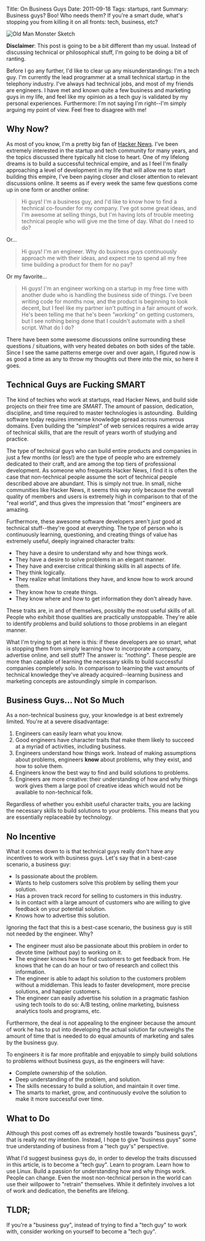 Title: On Business Guys
Date: 2011-09-18
Tags: startups, rant
Summary: Business guys?  Boo!  Who needs them?  If you're a smart dude, what's stopping you from killing it on all fronts: tech, business, etc?


![Old Man Monster Sketch][]


**Disclaimer**: This post is going to be a bit different than my usual.
Instead of discussing technical or philosophical stuff, I'm going to be doing
a bit of ranting.

Before I go any further, I'd like to clear up any misunderstandings: I'm a tech
guy.  I'm currently the lead programmer at a small technical startup in the
telephony industry.  I've always had technical jobs, and most of my friends are
engineers.  I have met and known quite a few business and marketing guys in my
life, and feel like my opinion as a tech guy is validated by my personal
experiences.  Furthermore: I'm not saying I'm right--I'm simply arguing my
point of view.  Feel free to disagree with me!


## Why Now?

As most of you know, I'm a pretty big fan of [Hacker News][].  I've been
extremely interested in the startup and tech community for many years, and the
topics discussed there typically hit close to heart.  One of my lifelong dreams
is to build a successful technical empire, and as I feel I'm finally
approaching a level of development in my life that will allow me to start
building this empire, I've been paying closer and closer attention to relevant
discussions online.  It seems as if every week the same few questions come up
in one form or another online:

>   Hi guys!  I'm a business guy, and I'd like to know how to find a technical
>   co-founder for my company.  I've got some great ideas, and I'm awesome at
>   selling things, but I'm having lots of trouble meeting technical people who
>   will give me the time of day.  What do I need to do?

Or...

>   Hi guys!  I'm an engineer.  Why do business guys continuously approach me
>   with their ideas, and expect me to spend all my free time building a
>   product for them for no pay?

Or my favorite...

>   Hi guys!  I'm an engineer working on a startup in my free time with another
>   dude who is handling the business side of things.  I've been writing code
>   for months now, and the product is beginning to look decent, but I feel
>   like my partner isn't putting in a fair amount of work.  He's been telling
>   me that he's been *"working"* on getting customers, but I see nothing
>   being done that I couldn't automate with a shell script.  What do I do?

There have been some awesome discussions online surrounding these questions /
situations, with very heated debates on both sides of the table.  Since I see
the same patterns emerge over and over again, I figured now is as good a time
as any to throw my thoughts out there into the mix, so here it goes.


## Technical Guys are Fucking SMART

The kind of techies who work at startups, read Hacker News, and build side
projects on their free time are *SMART*.  The amount of passion, dedication,
discipline, and time required to master technologies is astounding.  Building
software today requires immense knowledge spread across numerous domains.  Even
building the *"simplest"* of web services requires a wide array of technical
skills, that are the result of years worth of studying and practice.

The type of technical guys who can build entire products and companies in just
a few months (or less!) are the type of people who are extremely dedicated to
their craft, and are among the top tiers of professional development.  As
someone who frequents Hacker News, I find it is often the case that
non-technical people assume the sort of technical people described above are
abundant.  This is simply not true.  In small, niche communities like Hacker
News, it seems this way only because the overall quality of members and users
is extremely high in comparison to that of the "real world", and thus gives the
impression that *"most"* engineers are amazing.

Furthermore, these awesome software developers aren't *just* good at technical
stuff--they're good at everything.  The type of person who is continuously
learning, questioning, and creating things of value has extremely useful,
deeply ingrained character traits:

-   They have a desire to understand why and how things work.
-   They have a desire to solve problems in an elegant manner.
-   They have and exercise critical thinking skills in all aspects of life.
-   They think logically.
-   They realize what limitations they have, and know how to work around them.
-   They know how to create things.
-   They know where and how to get information they don't already have.

These traits are, in and of themselves, possibly the most useful skills of all.
People who exhibit those qualities are practically unstoppable.  They're able
to identify problems and build solutions to those problems in an elegant
manner.

What I'm trying to get at here is this: if these developers are so smart, what
is stopping them from simply learning how to incorporate a company, advertise
online, and sell stuff?  The answer is: *"nothing"*.  These people are more
than capable of learning the necessary skills to build successful companies
completely solo.  In comparison to learning the vast amounts of technical
knowledge they've already acquired--learning business and marketing concepts
are astoundingly simple in comparison.


## Business Guys... Not So Much

As a non-technical business guy, your knowledge is at best extremely limited.
You're at a severe disadvantage:

1.  Engineers can easily learn what you know.
2.  Good engineers have character traits that make them likely to succeed at a
    myriad of activities, including business.
3.  Engineers understand how things work.  Instead of making assumptions about
    problems, engineers **know** about problems, why they exist, and how to
    solve them.
4.  Engineers know the best way to find and build solutions to problems.
5.  Engineers are more creative: their understanding of how and why things work
    gives them a large pool of creative ideas which would not be available to
    non-technical folk.

Regardless of whether you exhibit useful character traits, you are lacking the
necessary skills to build solutions to your problems.  This means that you are
essentially replaceable by technology.


## No Incentive

What it comes down to is that technical guys really don't have any incentives
to work with business guys.  Let's say that in a best-case scenario, a business
guy:

-   Is passionate about the problem.
-   Wants to help customers solve this problem by selling them your solution.
-   Has a proven track record for selling to customers in this industry.
-   Is in contact with a large amount of customers who are willing to give
    feedback on your potential solution.
-   Knows how to advertise this solution.

Ignoring the fact that this is a best-case scenario, the business guy is still
not needed by the engineer. Why?

-   The engineer must also be passionate about this problem in order to devote
    time (without pay) to working on it.
-   The engineer knows how to find customers to get feedback from.  He knows
    that he can do an hour or two of research and collect this information.
-   The engineer is able to adapt his solution to the customers problem without
    a middleman.  This leads to faster development, more precise solutions, and
    happier customers.
-   The engineer can easily advertise his solution in a pragmatic fashion using
    tech tools to do so: A/B testing, online marketing, buisness analytics
    tools and programs, etc.

Furthermore, the deal is not appealing to the engineer because the amount of
work he has to put into developing the actual solution far outweighs the amount
of time that is needed to do equal amounts of marketing and sales by the
business guy.

To engineers it is far more profitable and enjoyable to simply build solutions
to problems without business guys, as the engineers will have:

-   Complete ownership of the solution.
-   Deep understanding of the problem, and solution.
-   The skills necessary to build a solution, and maintain it over time.
-   The smarts to market, grow, and continuously evolve the solution to make it
    more successful over time.


## What to Do

Although this post comes off as extremely hostile towards "business guys", that
is really not my intention.  Instead, I hope to give "business guys" some true
understanding of business from a "tech guy's" perspective.

What I'd suggest business guys do, in order to develop the traits discussed in
this article, is to become a "tech guy".  Learn to program.  Learn how to use
Linux.  Build a passion for understanding how and why things work.  People can
change.  Even the most non-technical person in the world can use their
willpower to "retrain" themselves.  While it definitely involves a lot of work
and dedication, the benefits are lifelong.


## TLDR;

If you're a "business guy", instead of trying to find a "tech guy" to work
with, consider working on yourself to become a "tech guy".


  [Old Man Monster Sketch]: {filename}/images/2011/old-man-monster-sketch.png "Old Man Monster Sketch"
  [Hacker News]: http://news.ycombinator.com/ "Hacker News"
